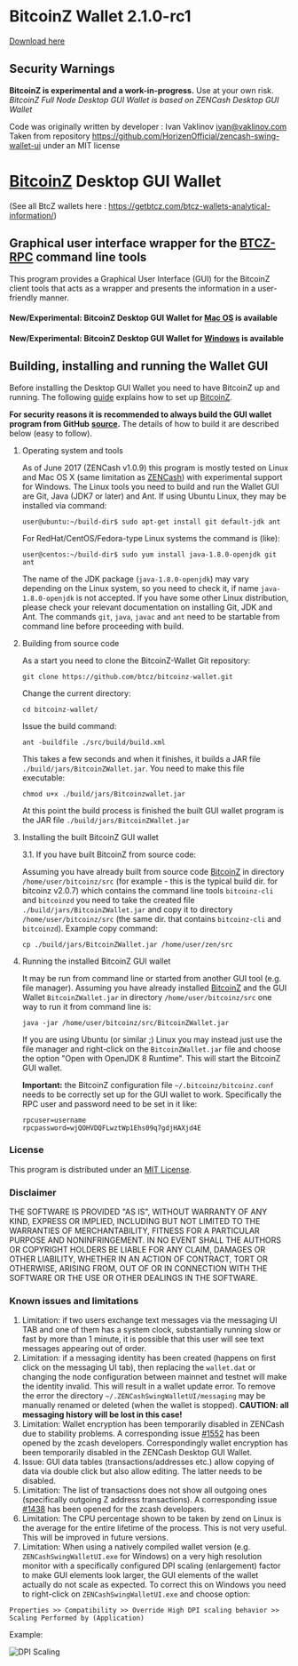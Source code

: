 # BitcoinZ Wallet 2.1.0-rc1

[Download here](https://github.com/btcz/bitcoinz-wallet/releases)


Security Warnings
-----------------

**BitcoinZ is experimental and a work-in-progress.** Use at your own risk.   
*BitcoinZ Full Node Desktop GUI Wallet is based on ZENCash Desktop GUI Wallet*    

Code was originally written by developer : Ivan Vaklinov <ivan@vaklinov.com>
Taken from repository https://github.com/HorizenOfficial/zencash-swing-wallet-ui under an MIT license


# [BitcoinZ](https://getbtcz.com/) Desktop GUI Wallet

(See all BtcZ wallets here : https://getbtcz.com/btcz-wallets-analytical-information/)

## Graphical user interface wrapper for the [BTCZ-RPC](https://bitcoinz-dev-tools.github.io/BTCZ-RPC-DOC/) command line tools

This program provides a Graphical User Interface (GUI) for the BitcoinZ client tools that acts as a wrapper and
presents the information in a user-friendly manner.

#### New/Experimental: BitcoinZ Desktop GUI Wallet for [Mac OS](https://github.com/btcz/bitcoinz-wallet/blob/master/docs/Release_0.73.4.md) is available

#### New/Experimental: BitcoinZ Desktop GUI Wallet for [Windows](https://github.com/btcz/bitcoinz-wallet/blob/master/docs/Release_0.73.1.md) is available


## Building, installing and running the Wallet GUI

Before installing the Desktop GUI Wallet you need to have BitcoinZ up and running. The following
[guide](https://github.com/btcz/bitcoinz/wiki/Quick-guide-for-beginners)
explains how to set up [BitcoinZ](https://github.com/btcz/bitcoinz).

**For security reasons it is recommended to always build the GUI wallet program from GitHub**
**[source](https://github.com/btcz/bitcoinz-wallet/archive/master.zip).**
The details of how to build it are described below (easy to follow).


1. Operating system and tools

   As of June 2017 (ZENCash v1.0.9) this program is mostly tested on Linux and Mac OS X
   (same limitation as [ZENCash](https://zensystem.io/)) with experimental support for Windows.
   The Linux tools you need to build and run the Wallet GUI are Git, Java (JDK7 or later) and
   Ant. If using Ubuntu Linux, they may be installed via command:
   ```
   user@ubuntu:~/build-dir$ sudo apt-get install git default-jdk ant
   ```
   For RedHat/CentOS/Fedora-type Linux systems the command is (like):
   ```
   user@centos:~/build-dir$ sudo yum install java-1.8.0-openjdk git ant
   ```
   The name of the JDK package (`java-1.8.0-openjdk`) may vary depending on the Linux system, so you need to
   check it, if name `java-1.8.0-openjdk` is not accepted.
   If you have some other Linux distribution, please check your relevant documentation on installing Git,
   JDK and Ant. The commands `git`, `java`, `javac` and `ant` need to be startable from command line
   before proceeding with build.

2. Building from source code

   As a start you need to clone the BitcoinZ-Wallet Git repository:
   ```
   git clone https://github.com/btcz/bitcoinz-wallet.git
   ```
   Change the current directory:
   ```
   cd bitcoinz-wallet/
   ```
   Issue the build command:
   ```
   ant -buildfile ./src/build/build.xml
   ```
   This takes a few seconds and when it finishes, it builds a JAR file `./build/jars/BitcoinZWallet.jar`.
   You need to make this file executable:
   ```
   chmod u+x ./build/jars/Bitcoinzwallet.jar
   ```
   At this point the build process is finished the built GUI wallet program is the JAR
   file `./build/jars/BitcoinZWallet.jar`

3. Installing the built BitcoinZ GUI wallet

   3.1. If you have built BitcoinZ from source code:

     Assuming you have already built from source code [BitcoinZ](https://github.com/btcz/bitcoinz) in directory `/home/user/bitcoinz/src` (for example - this is the typical build dir. for bitcoinz v2.0.7) which contains the command line tools `bitcoinz-cli` and `bitcoinzd` you need to take the created file `./build/jars/BitcoinZWallet.jar` and copy it to directory `/home/user/bitcoinz/src` (the same dir. that contains `bitcoinz-cli` and `bitcoinzd`). Example copy command:
      ```
      cp ./build/jars/BitcoinZWallet.jar /home/user/zen/src    
      ```

4. Running the installed BitcoinZ GUI wallet

   It may be run from command line or started from another GUI tool (e.g. file manager).
   Assuming you have already installed [BitcoinZ](https://github.com/btcz/bitcoinz) and the GUI Wallet `BitcoinZWallet.jar` in
   directory `/home/user/bitcoinz/src` one way to run it from command line is:
   ```
   java -jar /home/user/bitcoinz/src/BitcoinZWallet.jar
   ```
   If you are using Ubuntu (or similar ;) Linux you may instead just use the file manager and
   right-click on the `BitcoinZWallet.jar` file and choose the option "Open with OpenJDK 8 Runtime".
   This will start the BitcoinZ GUI wallet.

   **Important:** the BitcoinZ configuration file `~/.bitcoinz/bitcoinz.conf` needs to be correctly set up for the GUI
   wallet to work. Specifically the RPC user and password need to be set in it like:
   ```
   rpcuser=username
   rpcpassword=wjQOHVDQFLwztWp1Ehs09q7gdjHAXjd4E

   ```


### License
This program is distributed under an [MIT License](https://github.com/ZencashOfficial/zencash-swing-wallet-ui/raw/master/LICENSE).

### Disclaimer

THE SOFTWARE IS PROVIDED "AS IS", WITHOUT WARRANTY OF ANY KIND, EXPRESS OR
IMPLIED, INCLUDING BUT NOT LIMITED TO THE WARRANTIES OF MERCHANTABILITY,
FITNESS FOR A PARTICULAR PURPOSE AND NONINFRINGEMENT. IN NO EVENT SHALL THE
AUTHORS OR COPYRIGHT HOLDERS BE LIABLE FOR ANY CLAIM, DAMAGES OR OTHER
LIABILITY, WHETHER IN AN ACTION OF CONTRACT, TORT OR OTHERWISE, ARISING FROM,
OUT OF OR IN CONNECTION WITH THE SOFTWARE OR THE USE OR OTHER DEALINGS IN THE
SOFTWARE.

### Known issues and limitations

1. Limitation: if two users exchange text messages via the messaging UI TAB and one of them has a system clock, substantially running slow or fast by more than 1 minute, it is possible that this user will see text messages appearing out of order.
1. Limitation: if a messaging identity has been created (happens on first click on the messaging UI tab), then replacing the `wallet.dat` or changing the node configuration between mainnet and testnet will make the identity invalid. This will result in a wallet update error. To remove the error the directory `~/.ZENCashSwingWalletUI/messaging` may be manually renamed or deleted (when the wallet is stopped). **CAUTION: all messaging history will be lost in this case!**
1. Limitation: Wallet encryption has been temporarily disabled in ZENCash due to stability problems. A corresponding issue
[#1552](https://github.com/zcash/zcash/issues/1552) has been opened by the zcash developers. Correspondingly
wallet encryption has been temporarily disabled in the ZENCash Desktop GUI Wallet.
1. Issue: GUI data tables (transactions/addresses etc.) allow copying of data via double click but also allow editing.
The latter needs to be disabled.
1. Limitation: The list of transactions does not show all outgoing ones (specifically outgoing Z address
transactions). A corresponding issue [#1438](https://github.com/zcash/zcash/issues/1438) has been opened
for the zcash developers.
1. Limitation: The CPU percentage shown to be taken by zend on Linux is the average for the entire lifetime
of the process. This is not very useful. This will be improved in future versions.
1. Limitation: When using a natively compiled wallet version (e.g. `ZENCashSwingWalletUI.exe` for Windows) on a
very high resolution monitor with a specifically configured DPI scaling (enlargement) factor to make GUI
elements look larger, the GUI elements of the wallet actually do not scale as expected. To correct this on
Windows you need to right-click on `ZENCashSwingWalletUI.exe` and choose option:
```
Properties >> Compatibility >> Override High DPI scaling behavior >> Scaling Performed by (Application)
```
Example:

![DPI Scaling](https://github.com/ZencashOfficial/zencash-swing-wallet-ui/raw/master/docs/EXEScalingSettings.png "DPI Scaling")
